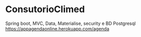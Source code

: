 # ConsutorioClimed
Spring boot, MVC, Data, Materialise, security e BD Postgresql
https://appagendaonline.herokuapp.com/agenda
